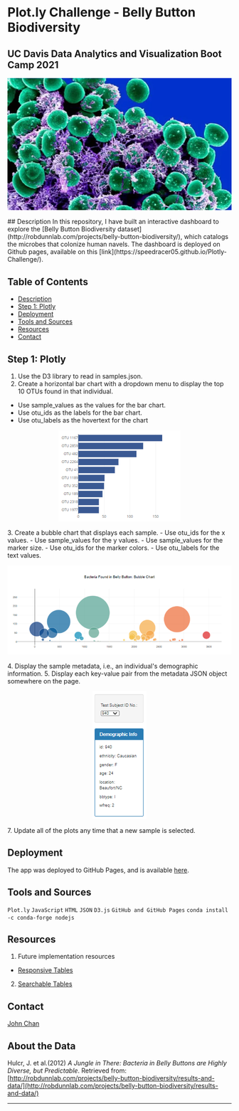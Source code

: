 # Plot.ly Challenge - Belly Button Biodiversity
## UC Davis Data Analytics and Visualization Boot Camp 2021
<p align="center">
  <img src="/static/images/Staphylococcus.png">
</p>
## Description
In this repository, I have built an interactive dashboard to explore the [Belly Button Biodiversity dataset](http://robdunnlab.com/projects/belly-button-biodiversity/), which catalogs the microbes that colonize human navels. The dashboard is deployed on Github pages, available on this [link](https://speedracer05.github.io/Plotly-Challenge/).

## Table of Contents
-   [Description](#description)
-   [Step 1: Plotly](#step-1:-plotly)
-   [Deployment](#deployment)
-   [Tools and Sources](#tools-and-sources)
-   [Resources](#resources)
-   [Contact](#contact)

## Step 1: Plotly
1. Use the D3 library to read in samples.json.
2. Create a horizontal bar chart with a dropdown menu to display the top 10 OTUs found in that individual.
  - Use sample_values as the values for the bar chart.
  - Use otu_ids as the labels for the bar chart.
  - Use otu_labels as the hovertext for the chart
<p align="center">
<img src="Images/bar.png">
</p>
3. Create a bubble chart that displays each sample.
  - Use otu_ids for the x values.
  - Use sample_values for the y values.
  - Use sample_values for the marker size.
  - Use otu_ids for the marker colors.
  - Use otu_labels for the text values.
<p align="center">
  <img src="Images/bubbles.png">
</p>
4. Display the sample metadata, i.e., an individual's demographic information.
5. Display each key-value pair from the metadata JSON object somewhere on the page.
<p align="center">
  <img src="Images/demoPanel.png">
</p>
7. Update all of the plots any time that a new sample is selected.

## Deployment
The app was deployed to GitHub Pages, and is available [here](https://speedracer05.github.io/Plotly-Challenge/).

## Tools and Sources
`Plot.ly`
`JavaScript`
`HTML`
`JSON`
`D3.js`
`GitHub and GitHub Pages`
`conda install -c conda-forge nodejs`
## Resources
1. Future implementation resources
  - [Responsive Tables](https://codepen.io/gumetis/pen/OJPNxwy)
2. [Searchable Tables](https://codepen.io/adobewordpress/pen/gbewLV)
## Contact
[John Chan](https://github.com/speedracer05)

## About the Data

Hulcr, J. et al.(2012) _A Jungle in There: Bacteria in Belly Buttons are Highly Diverse, but Predictable_. Retrieved from: [http://robdunnlab.com/projects/belly-button-biodiversity/results-and-data/](http://robdunnlab.com/projects/belly-button-biodiversity/results-and-data/)

- - -

